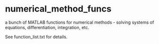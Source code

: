 # numerical_method_funcs
a bunch of MATLAB functions for numerical methods - solving systems of equations, differentiation, integration, etc.

See function_list.txt for details.
